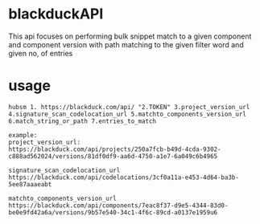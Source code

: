 <!--
SPDX-FileCopyrightText: 2023 Dinesh Ravi

SPDX-License-Identifier: GPL-3.0-only
-->

# blackduckAPI

This api focuses on performing bulk snippet match to a given component and component version with path matching to the given filter word and given no, of entries

# usage
```
hubsm 1. https://blackduck.com/api/ "2.TOKEN" 3.project_version_url 4.signature_scan_codelocation_url 5.matchto_components_version_url 6.match_string_or_path 7.entries_to_match

example:
project_version_url:
https://blackduck.com/api/projects/250a7fcb-b49d-4cda-9302-c888ad562024/versions/81df0df9-aa6d-4750-a1e7-6a049c6b4965

signature_scan_codelocation_url
https://blackduck.com/api/codelocations/3cf0a11a-e453-4d64-ba3b-5ee87aaaeabt

matchto_components_version_url
https://blackduck.com/api/components/7eac8f37-d9e5-4344-83d0-be0e9fd42a6a/versions/9b57e540-34c1-4f6c-89cd-a0137e1959u6
```
